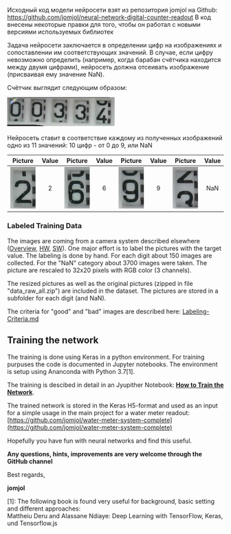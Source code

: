 Исходный код модели нейросети взят из репозитория jomjol на Github: https://github.com/jomjol/neural-network-digital-counter-readout
В код внесены некоторые правки для того, чтобы он работал с новыми версиями используемых библиотек

Задача нейросети заключается в определении цифр на изображениях и сопоставлении им соответствующих значений. В случае, если цифру невозможно определить (например, когда барабан счётчика находится между двумя цифрами), нейросеть должна отсеивать изображение (присваивая ему значение NaN).

Счётчик выглядит следующим образом:

<img src="./images/counter_complete.png" width="250">  

Нейросеть ставит в соответствие каждому из полученных изображений одно из 11 значений: 10 цифр - от 0 до 9, или NaN

| Picture        | Value           | Picture        | Value           | Picture        | Value           | Picture        | Value           |
| ------------- |:-------------:| ------------- |:-------------:|------------- |:-------------:| ------------- |:-------------:|
| <img src="./images/counter2.jpg" width="60"> | 2 | <img src="./images/counter6.jpg" width="60"> | 6 |<img src="./images/counter9.jpg" width="60"> | 9 | <img src="./images/counterNaN.jpg" width="60"> | NaN |


### Labeled Training Data

The images are coming from a camera system described elsewhere ([Overview](https://github.com/jomjol/water-meter-measurement-system), [HW](https://www.thingiverse.com/thing:3238162), [SW](https://github.com/jomjol/water-meter-picture-provider)). One major effort is to label the pictures with the target value. The labeling is done by hand. For each digit about 150 images are collected. For the "NaN" category about 3700 images were taken. The picture are rescaled to 32x20 pixels with RGB color (3 channels).

The resized pictures as well as the original pictures (zipped in file "data_raw_all.zip") are included in the dataset. The pictures are stored in a subfolder for each digit (and NaN).

The criteria for "good" and "bad" images are described here: [Labeling-Criteria.md](Labeling-Criteria.md)

## Training the network

The training is done using Keras in a python environment. For training purpuses the code is documented in Jupyter notebooks. The environment is setup using Ananconda with Python 3.7[1]. 

The training is descibed in detail in an Jyupither Notebook: **[How to Train the Network](Train_Network.md)**.

The trained network is stored in the Keras H5-format and used as an input for a simple usage in the main project for a water meter readout: [https://github.com/jomjol/water-meter-system-complete](https://github.com/jomjol/water-meter-system-complete)

Hopefully you have fun with neural networks and find this useful. 

**Any questions, hints, improvements are very welcome through the GitHub channel**

Best regards,

**jomjol**


[1]: The following book is found very useful for background, basic setting and different approaches:  
Mattheiu Deru and Alassane Ndiaye: Deep Learning with TensorFlow, Keras, und Tensorflow.js



